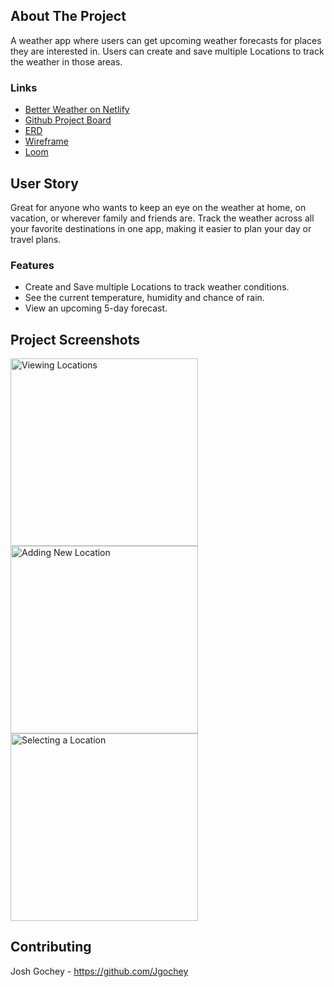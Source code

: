 ## About The Project

A weather app where users can get upcoming weather forecasts for places they are interested in. Users can create and save multiple Locations to track the weather in those areas.

### Links

- [Better Weather on Netlify](https://jgochey-better-weather.netlify.app/)
- [Github Project Board](https://github.com/users/Jgochey/projects/7/views/1)
- [ERD](https://dbdiagram.io/d/Better-Weather-6733eed7e9daa85aca3beda6)
- [Wireframe](https://miro.com/app/board/uXjVLG_pr_E=/)
- [Loom](https://www.loom.com/share/e19674ada40e4e88a1d772d13d8c2e34?sid=1f145dec-968b-4828-976b-483eea4199e8)

## User Story

Great for anyone who wants to keep an eye on the weather at home, on vacation, or wherever family and friends are. Track the weather across all your favorite destinations in one app, making it easier to plan your day or travel plans.

### Features
-  Create and Save multiple Locations to track weather conditions.
-  See the current temperature, humidity and chance of rain.
-  View an upcoming 5-day forecast.

## Project Screenshots

<img width="300" alt="Viewing Locations" src="https://media.discordapp.net/attachments/1116212815993249792/1313342180919607336/betterweather1.png?ex=674fc8b8&is=674e7738&hm=6e80b35c67f6d70aabe935cfc7321ee22c8988af8919f0df1547dbcd891185d7&=&format=webp&quality=lossless&width=383&height=670">

<img width="300" alt="Adding New Location" src="https://media.discordapp.net/attachments/1116212815993249792/1313342181284646912/betterweather2.png?ex=674fc8b8&is=674e7738&hm=38b93d3ba7ee3a5429912d2986a0b28c407fe111b0b92e1d73abd1bb2b4a7efa&=&format=webp&quality=lossless">

<img width="300" alt="Selecting a Location" src="https://media.discordapp.net/attachments/1116212815993249792/1313342181695815723/betterweather3.png?ex=674fc8b8&is=674e7738&hm=f1d3e2b12bd8eb3312abe4a08c65396ef6b38b76cdba3e7aad29caca1d987b00&=&format=webp&quality=lossless">

## Contributing

Josh Gochey - https://github.com/Jgochey
